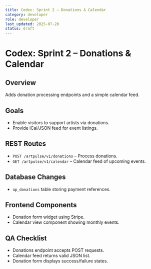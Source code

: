 ```yaml
---
title: Codex: Sprint 2 – Donations & Calendar
category: developer
role: developer
last_updated: 2025-07-20
status: draft
---
```

# Codex: Sprint 2 – Donations & Calendar

## Overview
Adds donation processing endpoints and a simple calendar feed.

## Goals
- Enable visitors to support artists via donations.
- Provide iCal/JSON feed for event listings.

## REST Routes
- `POST /artpulse/v1/donations` – Process donations.
- `GET /artpulse/v1/calendar` – Calendar feed of upcoming events.

## Database Changes
- `ap_donations` table storing payment references.

## Frontend Components
- Donation form widget using Stripe.
- Calendar view component showing monthly events.

## QA Checklist
- Donations endpoint accepts POST requests.
- Calendar feed returns valid JSON list.
- Donation form displays success/failure states.

